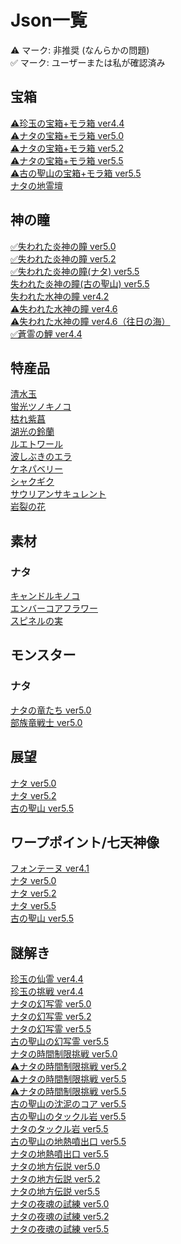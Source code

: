 <body>
  <h1>Json一覧</h1>
    <a>⚠︎ マーク: 非推奨 (なんらかの問題)</a></br>
    <a>✅ マーク: ユーザーまたは私が確認済み</a>
  <h2>宝箱</h2>
  <a href="/chest/chenyu/README.md">⚠︎珍玉の宝箱+モラ箱 ver4.4</a></br>
  <a href="/chest/natlan/5.0/README.md">⚠︎ナタの宝箱+モラ箱 ver5.0</a></br>
  <a href="/chest/natlan/5.2/README.md">⚠︎ナタの宝箱+モラ箱 ver5.2</a></br>
  <a href="/chest/natlan/5.5/README.md">⚠︎ナタの宝箱+モラ箱 ver5.5</a></br>
  <a href="/chest/natlan/ancientSacred/README.md">⚠︎古の聖山の宝箱+モラ箱 ver5.5</a></br>
  <a href="/chest/natlan/shrines_of_depths/README.md">ナタの地霊壇</a></br>
  <h2>神の瞳</h2>
  <a href="/oculus/pyroculus/5.0/README.md">✅失われた炎神の瞳 ver5.0</a></br>
  <a href="/oculus/pyroculus/5.2/README.md">✅失われた炎神の瞳 ver5.2</a></br>
  <a href="/oculus/pyroculus/5.5/README.md">✅失われた炎神の瞳(ナタ) ver5.5</a></br>
  <a href="/oculus/pyroculus/ancientSacred/README.md">失われた炎神の瞳(古の聖山) ver5.5</a></br>
  <a href="/oculus/hydroculus/4.2/README.md">失われた水神の瞳 ver4.2</a></br>
  <a href="/oculus/hydroculus/4.6/README.md">⚠︎失われた水神の瞳 ver4.6</a></br>
  <a href="/oculus/hydroculus/SeaOfBygone/README.md">⚠︎失われた水神の瞳 ver4.6（往日の海）</a></br>
  <a href="/oculus/SpiritCarp/4.4/README.md">✅蒼霊の鯉 ver4.4</a></br>
  <h2>特産品</h2>
  <a href="/specialty/clearwaterJade/README.md">清水玉</a></br>
  <a href="/specialty/GlowingHornshroom/README.md">蛍光ツノキノコ</a></br>
  <a href="/specialty/WitheringPurpurbloom/README.md">枯れ紫菖</a></br>
  <a href="/specialty/lakelightLily/README.md">湖光の鈴蘭</a></br>
  <a href="/specialty/lumitoile/README.md">ルエトワール</a></br>
  <a href="/specialty/SprayfeatherGill/README.md">波しぶきのエラ</a></br>
  <a href="/specialty/QuenepaBerry/README.md">ケネパベリー</a></br>
  <a href="/specialty/BrilliantChrysanthemum/README.md">シャクギク</a></br>
  <a href="/specialty/SaurianClawSucculent/README.md">サウリアンサキュレント</a></br>
  <a href="/specialty/skysplitGembloom/README.md">岩裂の花</a></br>
  <h2>素材</h2>
  <h3>ナタ</h3>
  <a href="/material/natlan/candlecap mushroom/README.md">キャンドルキノコ</a></br>
  <a href="/material/natlan/embercore flower/README.md">エンバーコアフラワー</a></br>
  <a href="/material/natlan/spinel fruit/README.md">スピネルの実</a></br>
  <h2>モンスター</h2>
  <h3>ナタ</h3>
  <a href="/monster/natlan_saurians/5.0/README.md">ナタの竜たち ver5.0</a></br>
  <a href="/monster/sairoform_tribal_warriors/5.0/README.md">部族竜戦士 ver5.0</a></br>
  <h2>展望</h2>
  <a href="/viewpoint/natlan/5.0/README.md">ナタ ver5.0</a></br>
  <a href="/viewpoint/natlan/5.2/README.md">ナタ ver5.2</a></br>
  <a href="/viewpoint/ancientSacred/README.md">古の聖山 ver5.5</a></br>
  <h2>ワープポイント/七天神像</h2>
  <a href="https://github.com/Minato0211/minato-jsons/tree/main/teleport-waypoint/fontaine/json/4.1">フォンテーヌ ver4.1</a></br>
  <a href="/teleport-waypoint/natlan/5.0/README.md">ナタ ver5.0</a></br>
  <a href="/teleport-waypoint/natlan/5.2/README.md">ナタ ver5.2</a></br>
  <a href="/teleport-waypoint/natlan/5.5/README.md">ナタ ver5.5</a></br>
  <a href="/teleport-waypoint/natlan/ancientSacred/README.md">古の聖山 ver5.5</a></br>
  <h2>謎解き</h2>
  <a href="/puzzle/chenyu/seelie/README.md">珍玉の仙霊 ver4.4</a></br>
  <a href="/puzzle/chenyu/challenges/README.md">珍玉の挑戦 ver4.4</a></br>
  <a href="/puzzle/natlan/monetoo/5.0/README.md">ナタの幻写霊 ver5.0</a></br>
  <a href="/puzzle/natlan/monetoo/5.2/README.md">ナタの幻写霊 ver5.2</a></br>
  <a href="/puzzle/natlan/monetoo/5.5/README.md">ナタの幻写霊 ver5.5</a></br>
  <a href="/puzzle/ancientSacred/monetoo/README.md">古の聖山の幻写霊 ver5.5</a></br>
  <a href="/puzzle/natlan/TimeTrialChallenge/5.0/README.md">ナタの時間制限挑戦 ver5.0</a></br>
  <a href="/puzzle/natlan/TimeTrialChallenge/5.2/README.md">⚠︎ナタの時間制限挑戦 ver5.2</a></br>
  <a href="/puzzle/natlan/TimeTrialChallenge/5.5/README.md">⚠︎ナタの時間制限挑戦 ver5.5</a></br>
  <a href="/puzzle/ancientSacred/challenge/README.md">⚠︎ナタの時間制限挑戦 ver5.5</a></br>
  <a href="/puzzle/ancientSacred/oozingCore/README.md">古の聖山の沈泥のコア ver5.5</a></br>
  <a href="/puzzle/ancientSacred/pulverite/README.md">古の聖山のタックル岩 ver5.5</a></br>
  <a href="/puzzle/natlan/5.5/pulverite/README.md">ナタのタックル岩 ver5.5</a></br>
  <a href="/puzzle/ancientSacred/geothermalVent/README.md">古の聖山の地熱噴出口 ver5.5</a></br>
  <a href="/puzzle/natlan/5.5/geothermalVent/README.md">ナタの地熱噴出口 ver5.5</a></br>
  <a href="/puzzle/natlan/LocalLegend/5.0/README.md">ナタの地方伝説 ver5.0</a></br>
  <a href="/puzzle/natlan/LocalLegend/5.2/README.md">ナタの地方伝説 ver5.2</a></br>
  <a href="/puzzle/natlan/LocalLegend/5.5/README.md">ナタの地方伝説 ver5.5</a></br>
  <a href="/puzzle/natlan/nightTrial/5.0/README.md">ナタの夜魂の試練 ver5.0</a></br>
  <a href="/puzzle/natlan/nightTrial/5.2/README.md">ナタの夜魂の試練 ver5.2</a></br>
  <a href="/puzzle/natlan/nightTrial/5.5/README.md">ナタの夜魂の試練 ver5.5</a></br>
</body>
